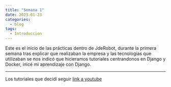 ```yaml
---
title: "Semana 1"
date: 2023-01-23
categories:
  - blog
tags:
  - Introduccion
---
```


Este es el inicio de las prácticas dentro de JdeRobot, durante la primera semana tras explicar que realizaban la empresa y las tecnologías que utilizaban se nos indicó que hicieramos tutoriales centrandonos en Django y Docker, inicé mi aprendizaje con Django.

---
Los tutoriales que decidí seguir [link a youtube][youtube]

[youtube]:  https://www.youtube.com/watch?v=7XO1AzwkPPE&list=PLU8oAlHdN5BmfvwxFO7HdPciOCmmYneAB